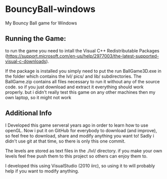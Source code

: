 # BouncyBall-windows
My Bouncy Ball game for Windows

## Running the Game:
to run the game you need to intall the Visual C++ Redistributable Packages (https://support.microsoft.com/en-us/help/2977003/the-latest-supported-visual-c-downloads).

If the package is installed you simply need to put the run BallGame3D.exe in the folder which contains the lvl/ pics/ and lib/ subdirectories. The BallGame.zip contains all files necessary to run it without any of the source code. so if you just download and extract it everything should work properly. but i didn't really test this game on any other machines then my own laptop, so it might not work

## Additional Info
I Developed this game serveral years ago in order to learn how to use openGL.
Now i put it on GitHub for everybody to download (and improve), so feel free to download, share and modify anything you want to!
Sadly i didn't use git at that time, so there is only this one commit.

The levels are stored as text files in the ./lvl/ directory. if you make your own levels feel free push them to this project so others can enjoy them to.

I developed this using VisualStudio (2010 iirc), so using it to will probably help if you want to modify anything.
